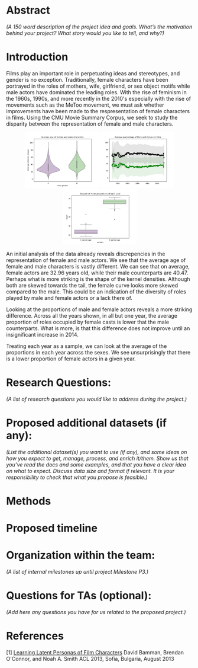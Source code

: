 # <insert magnificent title>

# Abstract
_(A 150 word description of the project idea and goals. What’s the motivation behind your project? What story would you like to tell, and why?)_

# Introduction
Films play an important role in perpetuating ideas and stereotypes, and gender is no exception. Traditionally, female characters have been portrayed in the roles of mothers, wife, girlfriend, or sex object motifs while male actors have dominated the leading roles. With the rise of feminism in the 1960s, 1990s, and more recently in the 2010's especially with the rise of movements such as the MeToo movement, we must ask whether improvements have been made to the respresentation of female characters in films. Using the CMU Movie Summary Corpus, we seek to study the disparity between the representation of female and male characters.

<p align="middle">
  <img src="output/image/avg_age.png" width="200" />
  <img src="output/image/avg_percentage_temporal.png" width="200" /> 
  <img src="output/image/boxplot_mean_proportions.png" width="200" />
</p>

An initial analysis of the data already reveals discrepencies in the representation of female and male actors. We see that the average age of female and male characters is vastly different. We can see that on average, female actors are 32.96 years old, while their male counterparts are 40.47. Perhaps what is more striking is the shape of the kernel densities. Although both are skewed towards the tail, the female curve looks more skewed compared to the male. This could be an indication of the diversity of roles played by male and female actors or a lack there of.

Looking at the proportions of male and female actors reveals a more striking difference. Across all the years shown, in all but one year, the average proportion of roles occupied by female casts is lower that the male counterparts. What is more, is that this difference does not improve until an insignificant increase in 2014. 

Treating each year as a sample, we can look at the average of the proportions in each year across the sexes. We see unsurprisingly that there is a lower proportion of female actors in a given year. 


# Research Questions:
_(A list of research questions you would like to address during the project.)_

# Proposed additional datasets (if any):
_(List the additional dataset(s) you want to use (if any), and some ideas on how you expect to get, manage, process, and enrich it/them. Show us that you’ve read the docs and some examples, and that you have a clear idea on what to expect. Discuss data size and format if relevant. It is your responsibility to check that what you propose is feasible.)_
# Methods

# Proposed timeline

# Organization within the team:
_(A list of internal milestones up until project Milestone P3.)_
# Questions for TAs (optional):
_(Add here any questions you have for us related to the proposed project.)_

# References

[1] [Learning Latent Personas of Film Characters](http://www.cs.cmu.edu/~dbamman/pubs/pdf/bamman+oconnor+smith.acl13.pdf)
David Bamman, Brendan O'Connor, and Noah A. Smith
ACL 2013, Sofia, Bulgaria, August 2013

